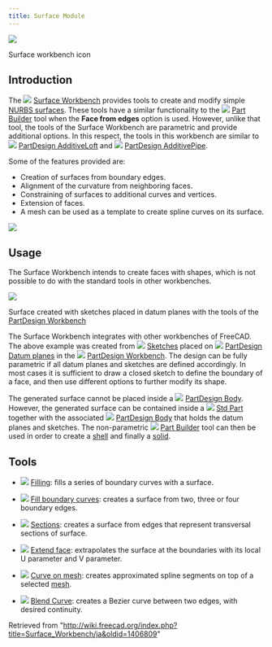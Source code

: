 ```yaml
---
title: Surface Module
---
```


![](/images/Workbench_Surface.svg)

Surface workbench icon

## Introduction

The ![](/images/Workbench_Surface.svg) [Surface Workbench](/Surface_Workbench "Surface Workbench") provides tools to create and modify simple [NURBS surfaces](https://en.wikipedia.org/wiki/Non-uniform_rational_B-spline). These tools have a similar functionality to the ![](/images/Part_Builder.svg) [Part Builder](/Part_Builder "Part Builder") tool when the **Face from edges** option is used. However, unlike that tool, the tools of the Surface Workbench are parametric and provide additional options. In this respect, the tools in this workbench are similar to ![](/images/PartDesign_AdditiveLoft.svg) [PartDesign AdditiveLoft](/PartDesign_AdditiveLoft "PartDesign AdditiveLoft") and ![](/images/PartDesign_AdditivePipe.svg) [PartDesign AdditivePipe](/PartDesign_AdditivePipe "PartDesign AdditivePipe").

Some of the features provided are:

- Creation of surfaces from boundary edges.
- Alignment of the curvature from neighboring faces.
- Constraining of surfaces to additional curves and vertices.
- Extension of faces.
- A mesh can be used as a template to create spline curves on its surface.

![](/images/Surface_example.png)

## Usage

The Surface Workbench intends to create faces with shapes, which is not possible to do with the standard tools in other workbenches.

![](/images/Toy_Duck.png)

Surface created with sketches placed in datum planes with the tools of the [PartDesign Workbench](/PartDesign_Workbench "PartDesign Workbench")

The Surface Workbench integrates with other workbenches of FreeCAD. The above example was created from ![](/images/Sketcher_NewSketch.svg) [Sketches](/Sketch "Sketch") placed on ![](/images/PartDesign_Plane.svg) [PartDesign Datum planes](/PartDesign_Plane "PartDesign Plane") in the ![](/images/Workbench_PartDesign.svg) [PartDesign Workbench](/PartDesign_Workbench "PartDesign Workbench"). The design can be fully parametric if all datum planes and sketches are defined accordingly. In most cases it is sufficient to draw a closed sketch to define the boundary of a face, and then use different options to further modify its shape.

The generated surface cannot be placed inside a ![](/images/PartDesign_Body.svg) [PartDesign Body](/PartDesign_Body "PartDesign Body"). However, the generated surface can be contained inside a ![](/images/Std_Part.svg) [Std Part](/Std_Part "Std Part") together with the associated ![](/images/PartDesign_Body.svg) [PartDesign Body](/PartDesign_Body "PartDesign Body") that holds the datum planes and sketches. The non-parametric ![](/images/Part_Builder.svg) [Part Builder](/Part_Builder "Part Builder") tool can then be used in order to create a [shell](/Glossary#Shell "Glossary") and finally a [solid](/Glossary#Solid "Glossary").

## Tools

- ![](/images/Surface_Filling.svg) [Filling](/Surface_Filling "Surface Filling"): fills a series of boundary curves with a surface.

- ![](/images/Surface_GeomFillSurface.svg) [Fill boundary curves](/Surface_GeomFillSurface "Surface GeomFillSurface"): creates a surface from two, three or four boundary edges.

- ![](/images/Surface_Sections.svg) [Sections](/Surface_Sections "Surface Sections"): creates a surface from edges that represent transversal sections of surface.

- ![](/images/Surface_ExtendFace.svg) [Extend face](/Surface_ExtendFace "Surface ExtendFace"): extrapolates the surface at the boundaries with its local U parameter and V parameter.

- ![](/images/Surface_CurveOnMesh.svg) [Curve on mesh](/Surface_CurveOnMesh "Surface CurveOnMesh"): creates approximated spline segments on top of a selected [mesh](/Mesh_Workbench "Mesh Workbench").

- ![](/images/Surface_BlendCurve.svg) [Blend Curve](/Surface_BlendCurve "Surface BlendCurve"): creates a Bezier curve between two edges, with desired continuity.

Retrieved from "<http://wiki.freecad.org/index.php?title=Surface_Workbench/ja&oldid=1406809>"
